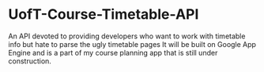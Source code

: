 # UofT-Course-Timetable-API
An API devoted to providing developers who want to work with timetable info but hate to parse the ugly timetable pages
It will be built on Google App Engine and is a part of my course planning app that is still under construction.
